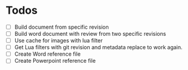 # Todos

- [ ] Build document from specific revision
- [ ] Build word document with review from two specific revisions
- [ ] Use cache for images with lua filter
- [ ] Get Lua filters with git revision and metadata replace to work again.
- [ ] Create Word reference file
- [ ] Create Powerpoint reference file
